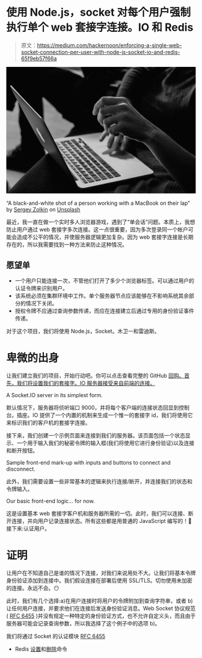 # 使用 Node.js，socket 对每个用户强制执行单个 web 套接字连接。IO 和 Redis

> 原文：<https://medium.com/hackernoon/enforcing-a-single-web-socket-connection-per-user-with-node-js-socket-io-and-redis-65f9eb57f66a>

![](img/d7e963cabb61693927577fbd166a7ca1.png)

“A black-and-white shot of a person working with a MacBook on their lap” by [Sergey Zolkin](https://unsplash.com/@szolkin?utm_source=medium&utm_medium=referral) on [Unsplash](https://unsplash.com?utm_source=medium&utm_medium=referral)

最近，我一直在做一个实时多人浏览器游戏，遇到了“单会话”问题。本质上，我想防止用户通过 web 套接字多次连接。这一点很重要，因为多次登录同一个帐户可能会造成不公平的情况，并使服务器逻辑更加复杂。因为 web 套接字连接是长期存在的，所以我需要找到一种方法来防止这种情况。

## 愿望单

*   一个用户只能连接一次，不管他们打开了多少个浏览器标签。可以通过用户的认证令牌来识别用户。
*   该系统必须在集群环境中工作。单个服务器节点应该能够在不影响系统其余部分的情况下关闭。
*   授权令牌不应通过查询参数传递，而应在连接建立后通过专用的身份验证事件传递。

对于这个项目，我们将使用 Node.js，Socket。木卫一和雷迪斯。

# 卑微的出身

让我们建立我们的项目，开始行动吧。你可以点击查看完整的 GitHub [回购。首先，我们将设置我们的套接字。IO 服务器接受来自前端的连接。](https://github.com/mariotacke/blog-single-user-websocket)

A Socket.IO server in its simplest form.

默认情况下，服务器将侦听端口 9000，并将每个客户端的连接状态回显到控制台。插座。IO 提供了一个内置的机制来生成一个惟一的套接字 id，我们将使用它来标识我们的客户机的套接字连接。

接下来，我们创建一个示例页面来连接到我们的服务器。该页面包括一个状态显示、一个用于输入我们的秘密令牌的输入框(我们将使用它进行身份验证)以及连接和断开按钮。

Sample front-end mark-up with inputs and buttons to connect and disconnect.

此外，我们需要设置一些非常基本的逻辑来执行连接/断开，并连接我们的状态和令牌输入。

Our basic front-end logic… for now.

这是设置基本 web 套接字客户机和服务器所需的一切。此时，我们可以连接、断开连接，并向用户记录连接状态。所有这些都是用普通的 JavaScript 编写的！🍻接下来:认证用户。

# 证明

让用户在不知道自己是谁的情况下连接，对我们来说用处不大。让我们将基本令牌身份验证添加到连接中。我们假设连接在部署后使用 SSL/TLS。切勿使用未加密的连接。永远不会。😶

此时，我们有几个选择:a)在用户连接时将用户的令牌附加到查询字符串，或者 b)让任何用户连接，并要求他们在连接后发送身份验证消息。Web Socket 协议规范( [RFC 6455](https://tools.ietf.org/html/rfc6455#section-10.5) )并没有规定一种特定的身份验证方式，也不允许自定义头，而且由于服务器可能会记录查询参数，所以我选择了这个例子中的选项 b)。

我们将通过 Socket 的认证模块 [RFC 6455](https://medium.com/u/f89b781338d4#section-10.5)

*   Redis [设置](https://redis.io/commands/set)和[删除](https://redis.io/commands/del)命令
